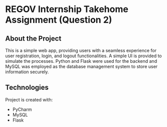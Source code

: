 # REGOV Internship Takehome Assignment (Question 2)
## About the Project
This is a simple web app, providing users with a seamless experience for user registration, login, and logout functionalities. A simple UI is provided to simulate the processes.
Python and Flask were used for the backend and MySQL was employed as the database management system to store user information securely.

## Technologies
Project is created with:
* PyCharm
* MySQL
* Flask
